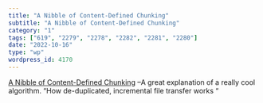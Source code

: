 ```yaml
---
title: "A Nibble of Content-Defined Chunking"
subtitle: "A Nibble of Content-Defined Chunking"
category: "1"
tags: ["619", "2279", "2278", "2282", "2281", "2280"]
date: "2022-10-16"
type: "wp"
wordpress_id: 4170
---
```

[ A Nibble of Content-Defined Chunking]( https://open.substack.com/pub/getcode/p/a-nibble-of-content-defined-chunking?r=15mfj&utm_medium=ios&utm_campaign=post) –A great explanation of a really cool algorithm. “How de-duplicated, incremental file transfer works “